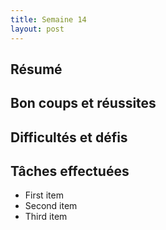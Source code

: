 ```yaml
---
title: Semaine 14
layout: post
---
```


## Résumé

## Bon coups et réussites

## Difficultés et défis

## Tâches effectuées

- First item
- Second item
- Third item
